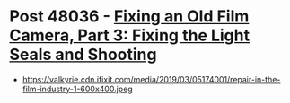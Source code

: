 # Post 48036 - [Fixing an Old Film Camera, Part 3: Fixing the Light Seals and Shooting](https://www.ifixit.com/News/48036/fixing-an-old-film-camera-part-3-fixing-the-light-seals-and-shooting)

- https://valkyrie.cdn.ifixit.com/media/2019/03/05174001/repair-in-the-film-industry-1-600x400.jpeg
